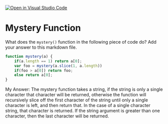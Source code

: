 [![Open in Visual Studio Code](https://classroom.github.com/assets/open-in-vscode-718a45dd9cf7e7f842a935f5ebbe5719a5e09af4491e668f4dbf3b35d5cca122.svg)](https://classroom.github.com/online_ide?assignment_repo_id=11782481&assignment_repo_type=AssignmentRepo)
# Mystery Function

What does the `mystery()` function in the following piece of code do? Add your
answer to this markdown file.

```javascript
function mystery(a) {
    if(a.length == 1) return a[0];
    var foo = mystery(a.slice(1, a.length))
    if(foo > a[0]) return foo;
    else return a[0];
}
```
My Answer:
    The mystery function takes a string, if the string is only a single character that character will be returned, otherwise the function will recursively slice off the first character of the string until only a single character is left, and then return that. In the case of a single character string, that character is returned. If the string argument is greater than one character, then the last character will be returned.
